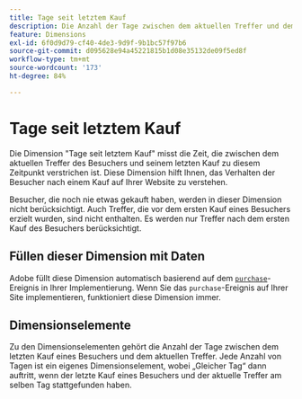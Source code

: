 ```yaml
---
title: Tage seit letztem Kauf
description: Die Anzahl der Tage zwischen dem aktuellen Treffer und dem letzten Kauf, den er getätigt hat.
feature: Dimensions
exl-id: 6f0d9d79-cf40-4de3-9d9f-9b1bc57f97b6
source-git-commit: d095628e94a45221815b1d08e35132de09f5ed8f
workflow-type: tm+mt
source-wordcount: '173'
ht-degree: 84%

---
```


# Tage seit letztem Kauf

Die Dimension &quot;Tage seit letztem Kauf&quot;[](overview.md) misst die Zeit, die zwischen dem aktuellen Treffer des Besuchers und seinem letzten Kauf zu diesem Zeitpunkt verstrichen ist. Diese Dimension hilft Ihnen, das Verhalten der Besucher nach einem Kauf auf Ihrer Website zu verstehen.

Besucher, die noch nie etwas gekauft haben, werden in dieser Dimension nicht berücksichtigt. Auch Treffer, die vor dem ersten Kauf eines Besuchers erzielt wurden, sind nicht enthalten. Es werden nur Treffer nach dem ersten Kauf des Besuchers berücksichtigt.

## Füllen dieser Dimension mit Daten

Adobe füllt diese Dimension automatisch basierend auf dem [`purchase`](/help/implement/vars/page-vars/events/event-purchase.md)-Ereignis in Ihrer Implementierung. Wenn Sie das `purchase`-Ereignis auf Ihrer Site implementieren, funktioniert diese Dimension immer.

## Dimensionselemente

Zu den Dimensionselementen gehört die Anzahl der Tage zwischen dem letzten Kauf eines Besuchers und dem aktuellen Treffer. Jede Anzahl von Tagen ist ein eigenes Dimensionselement, wobei „Gleicher Tag“ dann auftritt, wenn der letzte Kauf eines Besuchers und der aktuelle Treffer am selben Tag stattgefunden haben.
